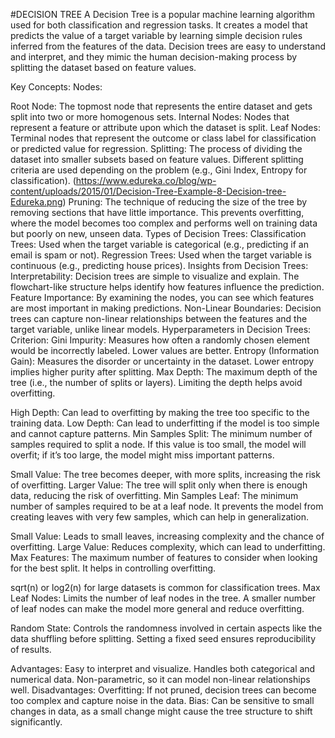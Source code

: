#DECISION TREE
A Decision Tree is a popular machine learning algorithm used for both classification and regression tasks. It creates a model that predicts the value of a target variable by learning simple decision rules inferred from the features of the data. Decision trees are easy to understand and interpret, and they mimic the human decision-making process by splitting the dataset based on feature values.

Key Concepts:
Nodes:

Root Node: The topmost node that represents the entire dataset and gets split into two or more homogenous sets.
Internal Nodes: Nodes that represent a feature or attribute upon which the dataset is split.
Leaf Nodes: Terminal nodes that represent the outcome or class label for classification or predicted value for regression.
Splitting: The process of dividing the dataset into smaller subsets based on feature values. Different splitting criteria are used depending on the problem (e.g., Gini Index, Entropy for classification).
(https://www.edureka.co/blog/wp-content/uploads/2015/01/Decision-Tree-Example-8-Decision-tree-Edureka.png)
Pruning: The technique of reducing the size of the tree by removing sections that have little importance. This prevents overfitting, where the model becomes too complex and performs well on training data but poorly on new, unseen data.
Types of Decision Trees:
Classification Trees: Used when the target variable is categorical (e.g., predicting if an email is spam or not).
Regression Trees: Used when the target variable is continuous (e.g., predicting house prices).
Insights from Decision Trees:
Interpretability: Decision trees are simple to visualize and explain. The flowchart-like structure helps identify how features influence the prediction.
Feature Importance: By examining the nodes, you can see which features are most important in making predictions.
Non-Linear Boundaries: Decision trees can capture non-linear relationships between the features and the target variable, unlike linear models.
Hyperparameters in Decision Trees:
Criterion:
Gini Impurity: Measures how often a randomly chosen element would be incorrectly labeled. Lower values are better.
Entropy (Information Gain): Measures the disorder or uncertainty in the dataset. Lower entropy implies higher purity after splitting.
Max Depth: The maximum depth of the tree (i.e., the number of splits or layers). Limiting the depth helps avoid overfitting.

High Depth: Can lead to overfitting by making the tree too specific to the training data.
Low Depth: Can lead to underfitting if the model is too simple and cannot capture patterns.
Min Samples Split: The minimum number of samples required to split a node. If this value is too small, the model will overfit; if it’s too large, the model might miss important patterns.

Small Value: The tree becomes deeper, with more splits, increasing the risk of overfitting.
Larger Value: The tree will split only when there is enough data, reducing the risk of overfitting.
Min Samples Leaf: The minimum number of samples required to be at a leaf node. It prevents the model from creating leaves with very few samples, which can help in generalization.

Small Value: Leads to small leaves, increasing complexity and the chance of overfitting.
Large Value: Reduces complexity, which can lead to underfitting.
Max Features: The maximum number of features to consider when looking for the best split. It helps in controlling overfitting.

sqrt(n) or log2(n) for large datasets is common for classification trees.
Max Leaf Nodes: Limits the number of leaf nodes in the tree. A smaller number of leaf nodes can make the model more general and reduce overfitting.

Random State: Controls the randomness involved in certain aspects like the data shuffling before splitting. Setting a fixed seed ensures reproducibility of results.

Advantages:
Easy to interpret and visualize.
Handles both categorical and numerical data.
Non-parametric, so it can model non-linear relationships well.
Disadvantages:
Overfitting: If not pruned, decision trees can become too complex and capture noise in the data.
Bias: Can be sensitive to small changes in data, as a small change might cause the tree structure to shift significantly.
